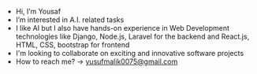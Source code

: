 - Hi, I’m Yousaf
- I’m interested in A.I. related tasks
- I like AI but I also have hands-on experience in Web Development technologies like Django, Node.js, Laravel for the backend and React.js, HTML, CSS, bootstrap for frontend
- I'm looking to collaborate on exciting and innovative software projects
- How to reach me? -> yusufmalik0075@gmail.com

<!---
m-yusuf-malik/m-yusuf-malik is a ✨ special ✨ repository because its `README.md` (this file) appears on your GitHub profile.
You can click the Preview link to take a look at your changes.
--->
